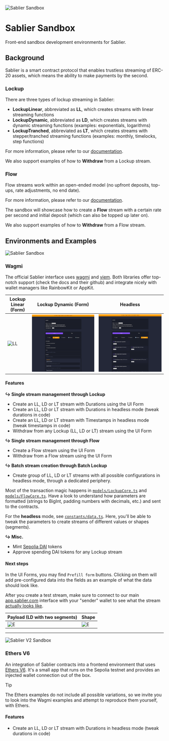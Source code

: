 ![Sablier Sandbox](/packages/assets/banner.png)

# Sablier Sandbox

Front-end sandbox development environments for Sablier.

## Background

Sablier is a smart contract protocol that enables trustless streaming of ERC-20 assets, which means the ability to make
payments by the second.

### Lockup

There are three types of lockup streaming in Sablier:

- **LockupLinear**, abbreviated as **LL**, which creates streams with linear streaming functions
- **LockupDynamic**, abbreviated as **LD**, which creates streams with dynamic streaming functions (examples:
  exponentials, logarithms)
- **LockupTranched**, abbreviated as **LT**, which creates streams with stepper/tranched streaming functions (examples:
  monthly, timelocks, step functions)

For more information, please refer to our [documentation](https://docs.sablier.com).

We also support examples of how to **Withdraw** from a Lockup stream.

### Flow

Flow streams work within an open-ended model (no upfront deposits, top-ups, rate adjustments, no end date).

For more information, please refer to our [documentation](https://docs.sablier.com).

The sandbox will showcase how to create a **Flow** stream with a certain rate per second and initial deposit (which can
also be topped up later on).

We also support examples of how to **Withdraw** from a Flow stream.

## Environments and Examples

![Sablier Sandbox](/packages/assets/banner-s2.png)

### Wagmi

The official Sablier interface uses [wagmi](wagmi.sh/) and [viem](https://viem.sh/). Both libraries offer top-notch
support (check the docs and their github) and integrate nicely with wallet managers like RainbowKit or AppKit.

| Lockup Linear (Form)                       | Lockup Dynamic (Form)                       | Headless                             |
| ------------------------------------------ | ------------------------------------------- | ------------------------------------ |
| ![LL](./packages/assets/lockup-linear.png) | ![LD](./packages/assets/lockup-dynamic.png) | ![H](./packages/assets/headless.png) |

#### Features

**↪ Single stream management through Lockup**

- Create an LL, LD or LT stream with Durations using the UI Form
- Create an LL, LD or LT stream with Durations in headless mode (tweak durations in code)
- Create an LL, LD or LT stream with Timestamps in headless mode (tweak timestamps in code)
- Withdraw from any Lockup (LL, LD or LT) stream using the UI Form

**↪ Single stream management through Flow**

- Create a Flow stream using the UI Form
- Withdraw from a Flow stream using the UI Form

**↪ Batch stream creation through Batch Lockup**

- Create group of LL, LD or LT streams with all possible configurations in headless mode, through a dedicated periphery.

Most of the transaction magic happens in [`models/LockupCore.ts`](/examples/wagmi/src/models/LockupCore.ts) and
[`models/FlowCore.ts`](/examples/wagmi/src/models/FlowCore.ts). Have a look to understand how parameters are formatted
(strings to BigInt, padding numbers with decimals, etc.) and sent to the contracts.

For the **headless** mode, see [`constants/data.ts`](/examples/wagmi/src/constants/data.ts). Here, you'll be able to
tweak the parameters to create streams of different values or shapes (segments).

**↪ Misc.**

- Mint [Sepolia DAI](https://sepolia.etherscan.io/token/0x776b6fc2ed15d6bb5fc32e0c89de68683118c62a) tokens
- Approve spending DAI tokens for any Lockup stream

#### Next steps

In the UI Forms, you may find `Prefill form` buttons. Clicking on them will add pre-configured data into the fields as
an example of what the data should look like.

After you create a test stream, make sure to connect to our main [app.sablier.com](https://app.sablier.com) interface
with your "sender" wallet to see what the stream [actually looks like](https://docs.sablier.com/apps/features/overview).

| Payload (LD with two segments)            | Shape                                      |
| ----------------------------------------- | ------------------------------------------ |
| ![E](./packages/assets/emission-code.png) | ![E](./packages/assets/emission-shape.png) |

---

![Sablier V2 Sandbox](/packages/assets/banner-s1.png)

### Ethers V6

An integration of Sablier contracts into a frontend environment that uses [Ethers V6](https://docs.ethers.org/v6/). It's
a small app that runs on the Sepolia testnet and provides an injected wallet connection out of the box.

> [!TIP]
>
> The Ethers examples do not include all possible variations, so we invite you to look into the Wagmi examples and
> attempt to reproduce them yourself, with Ethers.

#### Features

- Create an LL, LD or LT stream with Durations in headless mode (tweak durations in code)
